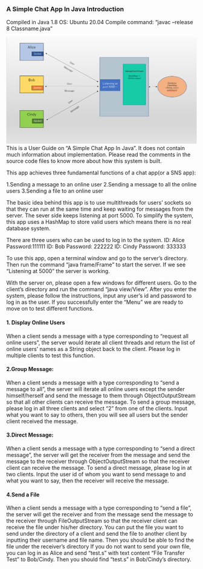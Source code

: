 ### A Simple Chat App In Java Introduction
Compiled in Java 1.8
OS: Ubuntu 20.04
Compile command: “javac –release 8 Classname.java”

![](./flow_chart.png)
This is a User Guide on “A Simple Chat App In Java”. It does not contain much information about implementation. Please read the comments in the source code files to know more about how this system is built.

This app achieves three fundamental functions of a chat app(or a SNS app):

1.Sending a message to an online user
2.Sending a message to all the online users
3.Sending a file to an online user

The basic idea behind this app is to use multithreads for users’ sockets so that they can run at the same time and keep waiting for messages from the server. The sever side keeps listening at port 5000. To simplify the system, this app uses a HashMap to store valid users which means there is no real database system.

There are three users who can be used to log in to the system.
ID: Alice Password:111111
ID: Bob Password: 222222
ID: Cindy Password: 333333

To use this app, open a terminal window and go to the server’s directory. Then run the command “java frame/Frame” to start the server. If we see “Listening at 5000” the server is working.

With the server on, please open a few windows for different users. Go to the client’s directory and run the command “java view/View”. After you enter the system, please follow the instructions, input any user’s id and password to log in as the user. If you successfully enter the “Menu” we are ready to move on to test different functions.

#### 1. Display Online Users
  When a client sends a message with a type corresponding to “request all online users”, the server would iterate all client threads and return the list of online users’ names as a String object back to the client. Please log in multiple clients to test this function.

#### 2.Group Message:
  When a client sends a message with a type corresponding to “send a message to all”, the server will iterate all online users except the sender himself/herself and send the message to them through ObjectOutputStream so that all other clients can receive the message.
  To send a group message, please log in all three clients and select “2” from one of the clients. Input what you want to say to others, then you will see all users but the sender client received the message.

#### 3.Direct Message:
  When a client sends a message with a type corresponding to “send a direct message”, the server will get the receiver from the message and send the message to the receiver through ObjectOutputStream so that the receiver client can receive the message.
To send a direct message, please log in at two clients. Input the user id of whom you want to send message to and what you want to say, then the receiver will receive the message.

#### 4.Send a File
When a client sends a message with a type corresponding to “send a file”, the server will get the receiver and from the message send the message to the receiver through FileOutputStream so that the receiver client can receive the file under his/her directory.
You can put the file you want to send under the directory of a client and send the file to another client by inputting their username and file name. Then you should be able to find the file under the receiver’s directory
If you do not want to send your own file, you can log in as Alice and send “test.s” with text content “File Transfer Test” to Bob/Cindy. Then you should find “test.s” in Bob/Cindy’s directory.






